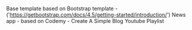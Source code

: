 Base template based on Bootstrap template - ('https://getbootstrap.com/docs/4.5/getting-started/introduction/')
News app - based on Codemy - Create A Simple Blog Youtube Playlist
